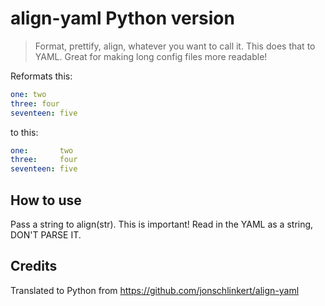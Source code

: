 # align-yaml Python version

> Format, prettify, align, whatever you want to call it. This does that to YAML. Great for making long config files more readable!

Reformats this:

```yaml
one: two
three: four
seventeen: five
```

to this:

```yaml
one:       two
three:     four
seventeen: five
```

## How to use

Pass a string to align(str). This is important! Read in the YAML as a string, DON'T PARSE IT.

## Credits

Translated to Python from https://github.com/jonschlinkert/align-yaml
